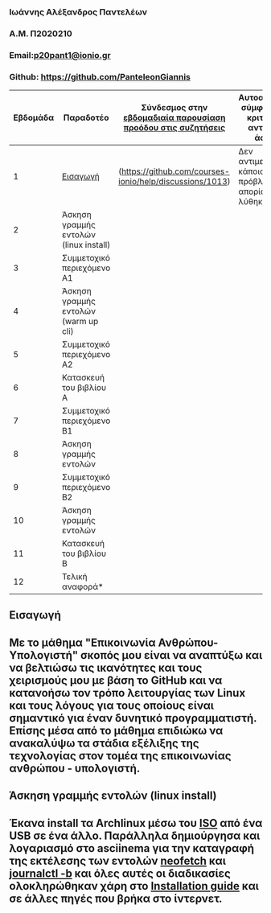 ### Ιωάννης Αλέξανδρος Παντελέων
### A.M. Π2020210
### Email:p20pant1@ionio.gr
### Github: https://github.com/PanteleonGiannis


| Εβδομάδα | Παραδοτέο | Σύνδεσμος στην [εβδομαδιαία παρουσίαση προόδου στις συζητήσεις](https://github.com/courses-ionio/help/discussions/categories/show-and-tell) | Αυτοαξιολόγηση σύμφωνα με τα κριτήρια της αντίστοιχης άσκησης |
| --- | --- | --- | --- |
| 1 | [Εισαγωγή](https://github.com/PanteleonGiannis/hci/blob/2020210/projects/2020210/README.md#%CE%B5%CE%B9%CF%83%CE%B1%CE%B3%CF%89%CE%B3%CE%AE) |(https://github.com/courses-ionio/help/discussions/1013) | Δεν αντιμετώπισα κάποιο ιδιαίτερο πρόβλημα, όποια απορία είχα λύθηκε γρήγορα. |
| 2 | Άσκηση γραμμής εντολών (linux install) | | |
| 3 | Συμμετοχικό περιεχόμενο A1 | | |
| 4 | Άσκηση γραμμής εντολών (warm up cli) | | |
| 5 | Συμμετοχικό περιεχόμενο A2 | | |
| 6 | Κατασκευή του βιβλίου Α | | |
| 7 | Συμμετοχικό περιεχόμενο B1 | | |
| 8 | Άσκηση γραμμής εντολών | | |
| 9 | Συμμετοχικό περιεχόμενο B2 | | |
| 10 | Άσκηση γραμμής εντολών | | |
| 11 | Κατασκευή του βιβλίου Β | | |
| 12 | Τελική αναφορά* | | |



## Εισαγωγή
## Με το μάθημα "Επικοινωνία Ανθρώπου-Υπολογιστή" σκοπός μου είναι να αναπτύξω και να βελτιώσω τις ικανότητες και τους χειρισμούς μου με βάση το GitHub και να κατανοήσω τον τρόπο λειτουργίας των Linux και τους λόγους για τους οποίους είναι σημαντικό για έναν δυνητικό προγραμματιστή. Επίσης μέσα από το μάθημα επιδιώκω να ανακαλύψω τα στάδια εξέλιξης της τεχνολογίας στον τομέα της επικοινωνίας ανθρώπου - υπολογιστή.
##  Άσκηση γραμμής εντολών (linux install)
## Έκανα install τα Archlinux μέσω του [ISO](https://archlinux.org/download/) από ένα USB σε ένα άλλο. Παράλληλα δημιούργησα και λογαριασμό στο asciinema για την καταγραφή της εκτέλεσης των εντολών [neofetch](https://asciinema.org/a/529152) και [journalctl -b](https://asciinema.org/a/529154) και όλες αυτές οι διαδικασίες ολοκληρώθηκαν χάρη στο [Installation guide](https://wiki.archlinux.org/title/installation_guide) και σε άλλες πηγές που βρήκα στο ίντερνετ.
